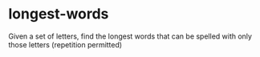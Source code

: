 # longest-words
 Given a set of letters, find the longest words that can be spelled with only those letters (repetition permitted)

